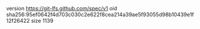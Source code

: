 version https://git-lfs.github.com/spec/v1
oid sha256:95ef0642f4d703c030c2e622f8cea214a39ae5f93055d98b10439e1f12f26422
size 1139
